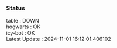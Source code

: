 ### Status


table : DOWN  
hogwarts : OK  
icy-bot : OK  
Latest Update : 2024-11-01 16:12:01.406102

